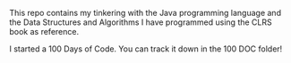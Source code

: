This repo contains my tinkering with the Java programming language and the Data Structures and Algorithms I have programmed using the CLRS book as reference.

I started a 100 Days of Code. You can track it down in the 100 DOC folder! 
